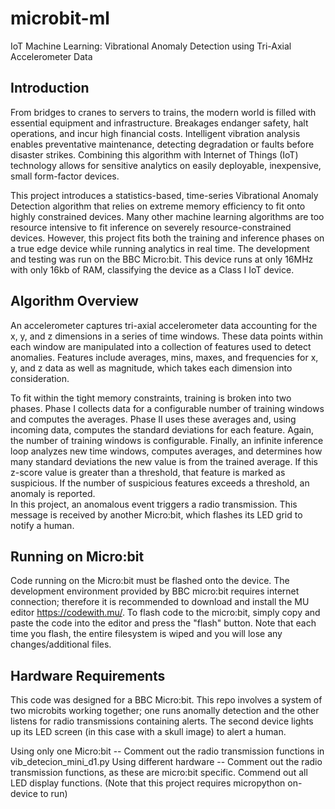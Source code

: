 # microbit-ml
IoT Machine Learning: Vibrational Anomaly Detection using Tri-Axial Accelerometer Data

## Introduction
From bridges to cranes to servers to trains, the modern world is filled with essential equipment and infrastructure. Breakages endanger safety, halt operations, and incur high financial costs. Intelligent vibration analysis enables preventative maintenance, detecting degradation or faults before disaster strikes. Combining this algorithm with Internet of Things (IoT) technology allows for sensitive analytics on easily deployable, inexpensive, small form-factor devices. 

This project introduces a statistics-based, time-series Vibrational Anomaly Detection algorithm that relies on extreme memory efficiency to fit onto highly constrained devices. Many other machine learning algorithms are too resource intensive to fit inference on severely resource-constrained devices. However, this project fits both the training and inference phases on a true edge device while running analytics in real time. The development and testing was run on the BBC Micro:bit. This device runs at only 16MHz with only 16kb of RAM, classifying the device as a Class I IoT device. 

## Algorithm Overview

An accelerometer captures tri-axial accelerometer data accounting for the x, y, and z dimensions in a series of time windows. These data points within each window are manipulated into a collection of features used to detect anomalies. Features include averages, mins, maxes, and frequencies for x, y, and z data as well as magnitude, which takes each dimension into consideration.

To fit within the tight memory constraints, training is broken into two phases. Phase I collects data for a configurable number of training windows and computes the averages. Phase II uses these averages and, using incoming data, computes the standard deviations for each feature. Again, the number of training windows is configurable. Finally, an infinite inference loop analyzes new time windows, computes averages, and determines how many standard deviations the new value is from the trained average. If this z-score value is greater than a threshold, that feature is marked as suspicious. If the number of suspicious features exceeds a threshold, an anomaly is reported.  
In this project, an anomalous event triggers a radio transmission. This message is received by another Micro:bit, which flashes its LED grid to notify a human. 

## Running on Micro:bit

Code running on the Micro:bit must be flashed onto the device. The development environment provided by BBC micro:bit requires internet connection; therefore it is recommended to download and install the MU editor https://codewith.mu/. To flash code to the micro:bit, simply copy and paste the code into the editor and press the "flash" button. Note that each time you flash, the entire filesystem is wiped and you will lose any changes/additional files. 

## Hardware Requirements

This code was designed for a BBC Micro:bit. This repo involves a system of two microbits working together; one runs anomally detection and the other listens for radio transmissions containing alerts. The second device lights up its LED screen (in this case with a skull image) to alert a human. 

Using only one Micro:bit -- Comment out the radio transmission functions in vib_detecion_mini_d1.py 
Using different hardware -- Comment out the radio transmission functions, as these are micro:bit specific. Commend out all LED display functions. (Note that this project requires micropython on-device to run)
